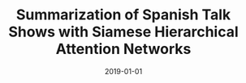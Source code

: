 ---
title: "Summarization of Spanish Talk Shows with Siamese Hierarchical Attention Networks"
collection: publications
venue: "Applied Sciences"
date: 2019-01-01
citation: 'José Ángel González Barba; Lluis Felip Hurtado Oliver; Encarnación Segarra Soriano; Fernando García Granada; Emilio Sanchís Arnal. Summarization of Spanish Talk Shows with Siamese Hierarchical Attention Networks. Applied Sciences. 9, pp. 1 - 13. 2019. ISSN 2076-3417. DOI: 10.3390/app9183836'
---